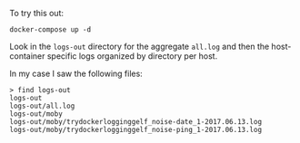 To try this out:

    docker-compose up -d

Look in the `logs-out` directory for the aggregate `all.log` and then the
host-container specific logs organized by directory per host.

In my case I saw the following files:

```
> find logs-out
logs-out
logs-out/all.log
logs-out/moby
logs-out/moby/trydockerlogginggelf_noise-date_1-2017.06.13.log
logs-out/moby/trydockerlogginggelf_noise-ping_1-2017.06.13.log
```
